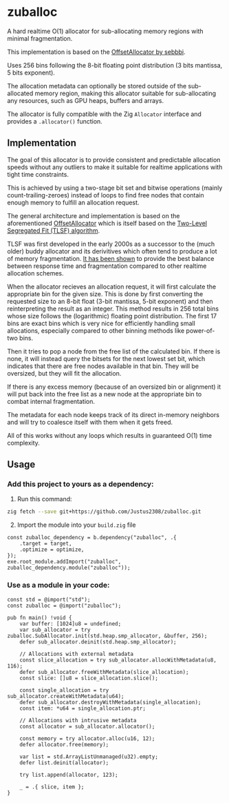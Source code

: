 # zuballoc
A hard realtime O(1) allocator for sub-allocating memory regions with minimal fragmentation.

This implementation is based on the [OffsetAllocator by sebbbi](https://github.com/sebbbi/OffsetAllocator).

Uses 256 bins following the 8-bit floating point distribution (3 bits mantissa, 5 bits exponent).

The allocation metadata can optionally be stored outside of the sub-allocated memory region, making this allocator suitable for sub-allocating any resources, such as GPU heaps, buffers and arrays.

The allocator is fully compatible with the Zig `Allocator` interface and provides a `.allocator()` function.

## Implementation

The goal of this allocator is to provide consistent and predictable allocation speeds without any outliers to make it suitable for realtime applications with tight time constraints.

This is achieved by using a two-stage bit set and bitwise operations (mainly count-trailing-zeroes) instead of loops to find free nodes that contain enough memory to fulfill an allocation request.

The general architecture and implementation is based on the aforementioned [OffsetAllocator](https://github.com/sebbbi/OffsetAllocator) which is itself based on the [Two-Level Segregated Fit (TLSF) algorithm](https://www.researchgate.net/publication/4080369_TLSF_A_new_dynamic_memory_allocator_for_real-time_systems).

TLSF was first developed in the early 2000s as a successor to the (much older) buddy allocator and its derivitives which often tend to produce a lot of memory fragmentation. [It has been shown](https://www.researchgate.net/publication/234785757_A_comparison_of_memory_allocators_for_real-time_applications) to provide the best balance between response time and fragmentation compared to other realtime allocation schemes.

When the allocator recieves an allocation request, it will first calculate the appropriate bin for the given size. This is done by first converting the requested size to an 8-bit float (3-bit mantissa, 5-bit exponent) and then reinterpreting the result as an integer. This method results in 256 total bins whose size follows the (logarithmic) floating point distribution. The first 17 bins are exact bins which is very nice for efficiently handling small allocations, especially compared to other binning methods like power-of-two bins.

Then it tries to pop a node from the free list of the calculated bin. If there is none, it will instead query the bitsets for the next lowest set bit, which indicates that there are free nodes available in that bin. They will be oversized, but they will fit the allocation.

If there is any excess memory (because of an oversized bin or alignment) it will put back into the free list as a new node at the appropriate bin to combat internal fragmentation.

The metadata for each node keeps track of its direct in-memory neighbors and will try to coalesce itself with them when it gets freed.

All of this works without any loops which results in guaranteed O(1) time complexity.

## Usage

### Add this project to yours as a dependency:

1. Run this command:

```sh
zig fetch --save git+https://github.com/Justus2308/zuballoc.git
```

2. Import the module into your `build.zig` file

```zig
const zuballoc_dependency = b.dependency("zuballoc", .{
    .target = target,
    .optimize = optimize,
});
exe.root_module.addImport("zuballoc", zuballoc_dependency.module("zuballoc"));
```

### Use as a module in your code:

```zig
const std = @import("std");
const zuballoc = @import("zuballoc");

pub fn main() !void {
    var buffer: [1024]u8 = undefined;
    var sub_allocator = try zuballoc.SubAllocator.init(std.heap.smp_allocator, &buffer, 256);
    defer sub_allocator.deinit(std.heap.smp_allocator);

    // Allocations with external metadata
    const slice_allocation = try sub_allocator.allocWithMetadata(u8, 116);
    defer sub_allocator.freeWithMetadata(slice_allocation);
    const slice: []u8 = slice_allocation.slice();

    const single_allocation = try sub_allocator.createWithMetadata(u64);
    defer sub_allocator.destroyWithMetadata(single_allocation);
    const item: *u64 = single_allocation.ptr;

    // Allocations with intrusive metadata
    const allocator = sub_allocator.allocator();

    const memory = try allocator.alloc(u16, 12);
    defer allocator.free(memory);
    
    var list = std.ArrayListUnmanaged(u32).empty;
    defer list.deinit(allocator);
    
    try list.append(allocator, 123);
    
    _ = .{ slice, item };
}
```